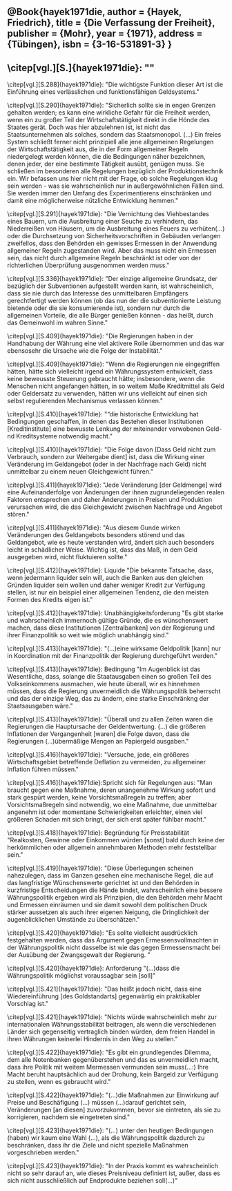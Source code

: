@Book{hayek1971die,
 author = {Hayek, Friedrich},
 title = {Die Verfassung der Freiheit},
 publisher = {Mohr},
 year = {1971},
 address = {Tübingen},
 isbn = {3-16-531891-3}
 }
 ------------
\citep[vgl.][S.]{hayek1971die}: ""
------------

\citep[vgl.][S.288]{hayek1971die}: "Die wichtigste Funktion dieser Art ist die Einführung eines verlässlichen und funktionsfähigen Geldsystems."

\citep[vgl.][S.290]{hayek1971die}: "Sicherlich sollte sie in engen Grenzen gehalten werden; es kann eine wirkliche Gefahr für die Freiheit werden, wenn ein zu großer Teil der Wirtschaftstätigkeit direkt in die Hönde des Staates gerät. Doch was hier abzulehnen ist, ist nicht das Staatsunternehmen als solches, sondern das Staatsmonopol.
(...) Ein freies System schließt ferner nicht prinzipiell alle jene allgemeinen Regelungen der Wirtschaftstätigkeit aus, die in der Form allgemeiner Regeln niedergelegt werden können, die die Bedingungen näher bezeichnen, denen jeder, der eine bestimmte Tätigkeit ausübt, genügen muss. Sie schließen im besonderen alle Regelungen bezüglich der Produktionstechnik ein. Wir befassen uns hier nicht mit der Frage, ob solche Regelungen klug sein werden -  was sie wahrscheinlich nur in außergewöhnlichen Fällen sind. Sie werden immer den Umfang des Experimentierens einschränken und damit eine möglicherweise nützliche Entwicklung hemmen."

\citep[vgl.][S.291]{hayek1971die}: "Die Vernichtung des Viehbestandes eines Bauern, um die Ausbreitung einer Seuche zu verhindern, das Niederreißen von Häusern, um die Ausbreitung eines Feuers zu verhüten(...) oder die Durchsetzung von Sicherheitsvorschriften in Gebäuden verlangen zweifellos, dass den Behörden ein gewisses Ermessen in der Anwendung allgemeiner Regeln zugestanden wird. Aber das muss nicht ein Ermessen sein, das nicht durch allgemeine Regeln beschränkt ist oder von der richterlichen Überprüfung ausgenommen werden muss."

\citep[vgl.][S.336]{hayek1971die}: "Der einzige allgemeine Grundsatz, der bezüglich der Subventionen aufgestellt werden kann, ist wahrscheinlich, dass sie nie durch das Interesse des unmittelbaren Empfängers gerechtfertigt werden können (ob das nun der die subventionierte Leistung bietende oder die sie konsumierende ist), sondern nur durch die allgemeinen Vorteile, die alle Bürger genießen können -  das heißt, durch das Gemeinwohl im wahren Sinne."

\citep[vgl.][S.409]{hayek1971die}: "Die Regierungen haben in der Handhabung der Währung eine viel aktivere Rolle übernommen und das war ebensosehr die Ursache wie die Folge der Instabilität."

\citep[vgl.][S.409]{hayek1971die}: "Wenn die Regierungen nie eingegriffen hätten, hätte sich vielleicht irgend ein Währungssystem entwickelt, dass keine beweusste Steuerung gebraucht hätte; insbesondere, wenn die Menschen nicht angefangen hätten, in so weitem Maße Kreditmittel als Geld oder Geldersatz zu verwenden, hätten wir uns vielleicht auf einen sich selbst regulierenden Mechanismus verlassen können."

\citep[vgl.][S.410]{hayek1971die}: "“die historische Entwicklung hat Bedingungen geschaffen, in denen das Bestehen dieser Institutionen [Kreditinstitute] eine bewusste Lenkung der miteinander verwobenen Geld- nd Kreditsysteme notwendig macht.”

\citep[vgl.][S.410]{hayek1971die}: "Die Folge davon [Dass Geld nicht zum Verbrauch, sondern zur Weitergabe dient] ist, dass die Wirkung einer Veränderung im Geldangebot (oder in der Nachfrage nach Geld) nicht unmittelbar zu einem neuen Gleichgewicht führen."

\citep[vgl.][S.411]{hayek1971die}: "Jede Veränderung [der Geldmenge] wird eine Aufeinanderfolge von Änderungen der ihnen zugrundeliegenden realen Faktoren entsprechen und daher Änderungen in Preisen und Produktion verursachen wird, die das Gleichgewicht zwischen Nachfrage und Angebot stören."

\citep[vgl.][S.411]{hayek1971die}: "Aus diesem Gunde wirken Veränderungen des Geldangebots besonders störend und das Geldangebot, wie es heute verstanden wird, ändert sich auch besonders leicht in schädlicher Weise. Wichtig ist, dass das Maß, in dem Geld ausgegeben wird, nicht fluktuieren sollte."

\citep[vgl.][S.412]{hayek1971die}: Liquide "Die bekannte Tatsache, dass, wenn jedermann liquider sein will, auch die Banken aus den gleichen Gründen liquider sein wollen und daher weniger Kredit zur Verfügung stellen, ist nur ein beispiel einer allgemeinen Tendenz, die den meisten Formen des Kredits eigen ist."

\citep[vgl.][S.412]{hayek1971die}: Unabhängigkeitsforderung "Es gibt starke und wahrscheinlich immernoch gültige Gründe, die es wünschenswert machen, dass diese Institutionen [Zentralbanken] von der Regierung und ihrer Finanzpolitik so weit wie möglich unabhängig sind."

\citep[vgl.][S.413]{hayek1971die}: "(...)eine wirksame Geldpolitik [kann] nur in Koordination mit der Finanzpolitik der Regierung durchgeführt werden."

\citep[vgl.][S.413]{hayek1971die}: Bedingung "Im Augenblick ist das Wesentliche, dass, solange die Staatausgaben einen so großen Teil des Volkseinkommens ausmachen, wie heute überall, wir es hinnehmen müssen, dass die Regierung unvermeidlich die Währungspolitik beherrscht und das der einzige Weg, das zu ändern, eine starke Einschränkng der Staatsausgaben wäre."

\citep[vgl.][S.413]{hayek1971die}: "Überall und zu allen Zeiten waren die Regierungen die Hauptursache der Geldentwertung. (...) die größeren Inflationen der Vergangenheit [waren] die Folge davon, dass die Regierungen (...)übermäßige Mengen an Papiergeld ausgaben."

\citep[vgl.][S.416]{hayek1971die}: "Versuche, jede, ein größeres Wirtschaftsgebiet betreffende Deflation zu vermeiden, zu allgemeiner Inflation führen müssen."

\citep[vgl.][S.416]{hayek1971die}:Spricht sich für Regelungen aus: "Man braucht gegen eine Maßnahme, deren unangenehme Wirkung sofort und stark gespürt werden, keine Vorsichtsmaßregeln zu treffen; aber Vorsichtsmaßregeln sind notwendig, wo eine Maßnahme, due unmittelbar angenehm ist oder momentane Schwierigkeiten erleichter, einen viel größeren Schaden mit sich bringt, der sich erst später fühlbar macht."

\citep[vgl.][S.418]{hayek1971die}: Begründung für Preisstabilität "Realkosten, Gewinne oder Einkommen würden [sonst] bald durch keine der herkömmlichen oder allgemein annehmbaren Methoden mehr feststellbar sein."

\citep[vgl.][S.419]{hayek1971die}: "Diese Überlegungen scheinen nahezulegen, dass im Ganzen gesehen eine mechanische Regel, die auf das langfristige Wünschenswerte gerichtet ist und den Behörden in kurzfristige Entscheidungen die Hände bindet, wahrscheinlich eine bessere Währungspolitik ergeben wird als Prinzipien, die den Behörden mehr Macht und Ermessen einräumen und sie damit sowohl dem politischen Druck stärker aussetzen als auch ihrer eigenen Neigung, die Dringlichkeit der augenblicklichen Umstände zu überschätzen."

\citep[vgl.][S.420]{hayek1971die}: "Es sollte vielleicht ausdrücklich festgehalten werden, dass das Argument gegen Ermessensvollmachten in der Währungspolitik nicht dasselbe ist wie das gegen Ermessensmacht bei der Ausübung der Zwangsgewalt der Regierung. "

\citep[vgl.][S.420]{hayek1971die}: Anforderung "(...)dass die Währungspolitik möglichst voraussagbar sein [soll]"

\citep[vgl.][S.421]{hayek1971die}: "Das heißt jedoch nicht, dass eine Wiedereinführung [des Goldstandarts] gegenwärtig ein praktikabler Vorschlag ist."

\citep[vgl.][S.421]{hayek1971die}: "Nichts würde wahrscheinlich mehr zur internationalen Währungsstabilität beitragen, als wenn die verschiedenen Länder sich gegenseitig vertraglich binden würden, dem freien Handel in ihren Währungen keinerlei Hindernis in den Weg zu stellen."

\citep[vgl.][S.422]{hayek1971die}: "Es gibt ein grundlegendes Dilemma, dem alle Notenbanken gegenüberstehen und das es unvermeidlich macht, dass ihre Politik mit weitem Mermessen vermunden sein muss(...:) Ihre Macht beruht hauptsächlich aud der Drohung, kein Bargeld zur Verfügung zu stellen, wenn es gebraucht wird."

\citep[vgl.][S.422]{hayek1971die}: "(...)die Maßnahmen zur Einwirkung auf Preise und Beschäfigung (...) müssen (...)darauf gerichtet sein, Veränderungen [an diesen] zuvorzukommen, bevor sie eintreten, als sie zu korrigieren, nachdem sie eingetreten sind."

\citep[vgl.][S.423]{hayek1971die}: "(...) unter den heutigen Bedingungen (haben) wir kaum eine Wahl (...), als die Währungspolitik dazdurch zu beschränken, dass ihr die Ziele und nicht spezielle Maßnahmen vorgeschrieben werden."

\citep[vgl.][S.423]{hayek1971die}: "In der Praxis kommt es wahrscheinlich nicht so sehr darauf an, wie dieses Preisniveau definiert ist, außer, dass es sich nicht ausschließlich auf Endprodukte beziehen soll(...)"
